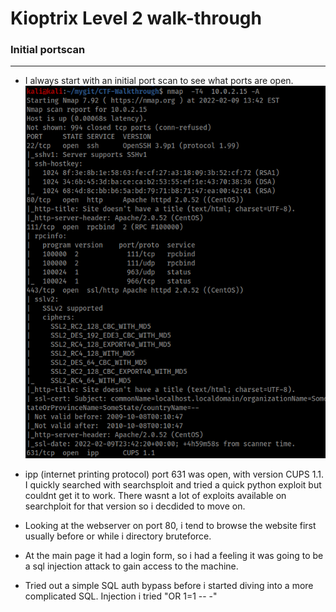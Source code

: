 # Kioptrix Level 2 walk-through

### Initial portscan
----
- I always start with an initial port scan to see what ports are open.
![alt text](https://github.com/pg-cy/CTF-Walkthrough/blob/main/kioptrix_level2/Images/nmap_scan.png)

- ipp (internet printing protocol) port 631 was open, with version CUPS 1.1. I quickly searched with searchsploit and tried a quick python exploit but couldnt get it to work. There wasnt a lot of exploits available on searchploit for that version so i decdided to move on.
- Looking at the webserver on port 80, i tend to browse the website first usually before or while i directory bruteforce. 
- At the main page it had a login form, so i had a feeling it was going to be a sql injection attack to gain access to the machine.
- Tried out a simple SQL auth bypass before i started diving into a more complicated SQL. Injection i tried "OR 1=1 -- -"
